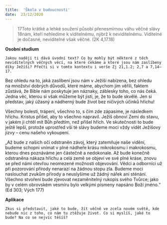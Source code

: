 ```yaml
---
title:  'Škola v budoucnosti'
date:  23/12/2020
---
```


> <p></p>
> 17Toto krátké a lehké soužení působí přenesmírnou váhu věčné slávy 18nám, kteří nehledíme k viditelnému, nýbrž k neviditelnému. Viditelné je dočasné, neviditelné však věčné. (2K 4,17.18)

**Osobní studium**

`Jakou naději ti dává úvodní text? Co by mohly být některé z těch neviditelných věčných věcí, na které čekáme a které jsou nám zaslíbeny díky Ježíši? Přečti si v tomto kontextu i verše Zj 21,1.2; 2,7 a 7,14–17.`

Bez ohledu na to, jaká zaslíbení jsou nám v Ježíši nabízena, bez ohledu na množství dobrých důvodů, které máme, abychom jim věřili, faktem zůstává, že Bible nám poskytuje jen náznaky, záblesky toho, co nás čeká. Jedna věc, kterou si však můžeme být jisti, je, že to bude skvělé. Jen si představ, jaký úžasný a nádherný bude život bez ničivých účinků hříchu!

Všechny bolesti, trápení, všechno to, s čím zde zápasíme, je následkem hříchu. Kristus přišel, aby to všechno napravil. Ježíš obnoví Zemi do stavu, v jakém ji chtěl mít Bůh předtím, než přišel hřích. Ve skutečnosti to bude ještě lepší, protože uprostřed vší té slávy budeme moci vždy vidět Ježíšovy jizvy – cenu našeho vykoupení.

„Až bude z našich očí odstraněn závoj, který zatemňuje naše vidění, budeme schopni vnímat v plné nádheře krásu mikrokosmu i makrokosmu, kterou dnes poznáváme jen částečně a nedokonale. Až bude konečně odstraněna nákaza hříchu a celá země se objeví ve své plné kráse, znovu se před námi otevřou neomezené možnosti objevování. Vědci a odborníci už při pozorování přírody nenarazí na žádnou stopu zla. Budeme moci naslouchat zvukům přírody a neuslyšíme už žádný nářek ani sténání. Všechno stvoření bude zjevovat nezaměnitelný rukopis svého Tvůrce; jako by v celém obrovském vesmíru bylo velkými písmeny napsáno Boží jméno.“ (Ed 303; Vých 177)

**Aplikace**

`Zkus si představit, jaké to bude, žít věčně ve zcela novém světě, kde nebude nic z toho, co nám tu ztěžuje život. Co si myslíš, jaké to bude? Na co se nejvíc těšíš?`